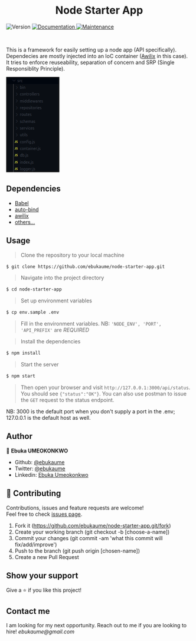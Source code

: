 <h1 align="center">Node Starter App</h1>
<p>
  <img alt="Version" src="https://img.shields.io/badge/version-1.0.0-blue.svg?cacheSeconds=2592000" />
  <a href="https://github.com/ebukaume/node-starter-app#readme" target="_blank">
    <img alt="Documentation" src="https://img.shields.io/badge/documentation-yes-brightgreen.svg" />
  </a>
  <a href="https://github.com/ebukaume/node-starter-app/commit-activity" target="_blank">
    <img alt="Maintenance" src="https://img.shields.io/badge/Maintained%3F-yes-green.svg" />
  </a>
</p>

<br>

This is a framework for easily setting up a node app (API specifically). Dependecies are mostly injected into an IoC container ([Awilix](https://www.npmjs.com/package/awilix) in this case). It tries to enforce reuseability, separation of concern and SRP (Single Responsiblity Principle).

![App directory structure](./docs/dir_structure.png)


## Dependencies

- [Babel](https://babeljs.io/en/setup)
- [auto-bind](https://www.npmjs.com/package/auto-bind)
- [awilix](https://www.npmjs.com/package/awilix)
- [others...](https://github.com/ebukaume/node-starter-app/blob/master/package.json)


## Usage

> Clone the repository to your local machine
```sh
$ git clone https://github.com/ebukaume/node-starter-app.git
```

> Navigate into the project directory
```sh
$ cd node-starter-app
```

> Set up environment variables
```sh
$ cp env.sample .env
```

> Fill in the environment variables. NB: `'NODE_ENV', 'PORT', 'API_PREFIX'` are *REQUIRED*

> Install the dependencies
```sh
$ npm install
```

> Start the server
```sh
$ npm start
```

> Then open your browser and visit `http://127.0.0.1:3000/api/status`. You should see `{"status":"OK"}`. You can also use postman to issue the `GET` request to the status endpoint.

NB: 3000 is the default port when you don't supply a port in the .env; 127.0.0.1 is the default host as well.


## Author

👤 **Ebuka UMEOKONKWO**

- Github: [@ebukaume](https://github.com/ebukaume)
- Twitter: [@ebukaume](https://twitter.com/ebukaume)
- Linkedin: [Ebuka Umeokonkwo](https://www.linkedin.com/in/ebukaume)


## 🤝 Contributing

Contributions, issues and feature requests are welcome!<br />Feel free to check [issues page](https://github.com/ebukaume/node-starter-app/issues).

1. Fork it (https://github.com/ebukaume/node-starter-app.git/fork)
2. Create your working branch (git checkout -b [choose-a-name])
3. Commit your changes (git commit -am 'what this commit will fix/add/improve')
4. Push to the branch (git push origin [chosen-name])
5. Create a new Pull Request


## Show your support

Give a ⭐️ if you like this project!

## Contact me

I am looking for my next opportunity. Reach out to me if you are looking to hire!
_ebukaume@gmail.com_
